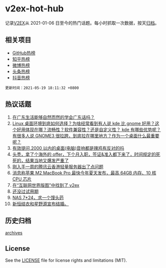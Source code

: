 # v2ex-hot-hub

 记录[V2EX](https://www.v2ex.com/)从 2021-01-06 日至今的热门话题。每小时抓取一次数据，按天[归档](archives)。
 
 ## 相关项目

- [GitHub热榜](https://github.com/lonnyzhang423/github-hot-hub)
- [知乎热榜](https://github.com/lonnyzhang423/zhihu-hot-hub)
- [微博热榜](https://github.com/lonnyzhang423/weibo-hot-hub)
- [头条热榜](https://github.com/lonnyzhang423/toutiao-hot-hub)
- [抖音热榜](https://github.com/lonnyzhang423/douyin-hot-hub)


 `更新时间：2021-05-19 18:11:32 +0800`

## 热议话题

1. [在广东生活能够自然而然的学会广东话吗？](https://www.v2ex.com/t/777754)
1. [Linux 桌面环境到底如何选择？为啥经常看到有人说 kde 比 gnome 好用？这个好用体现在哪？流畅性？软件兼容性？还是自定义性？ kde 有哪些优势呢？有很多人说 GNOME3 很拉跨，到底拉在哪里地方？作为一个桌面什么最重要呢？](https://www.v2ex.com/t/777797)
1. [有效提问,2000 以内的桌面(电脑)音响都是辣鸡有反对的吗](https://www.v2ex.com/t/777773)
1. [头秃，拿了个海外的 offer，下个月入职，签证&准入都下来了，时间规定的死死的，结果当地又爆发严重了](https://www.v2ex.com/t/777779)
1. [刚入手一周的腾讯云香港轻量服务器出了点问题](https://www.v2ex.com/t/777843)
1. [消息称苹果 M2 MacBook Pro 最快今年夏天发布，最高 64GB 内存、10 核 CPU 芯片](https://www.v2ex.com/t/777817)
1. [在“互联网世界版图”中找到了 v2ex](https://www.v2ex.com/t/777889)
1. [还没过试用期](https://www.v2ex.com/t/777910)
1. [NAS 7*24，求一个馒头药](https://www.v2ex.com/t/777849)
1. [新恒结衣和星野源宣布结婚。](https://www.v2ex.com/t/777911)

## 历史归档

[archives](archives)

## License

See the [LICENSE](LICENSE) file for license rights and limitations (MIT).
